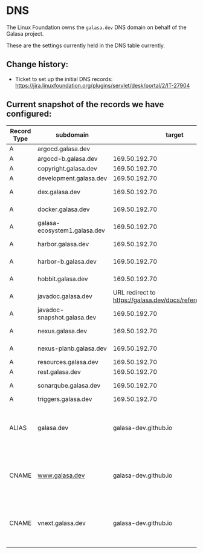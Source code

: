 # DNS

The Linux Foundation owns the `galasa.dev` DNS domain on behalf of the Galasa project.




These are the settings currently held in the DNS table currently.

## Change history:
- Ticket to set up the initial DNS records: https://jira.linuxfoundation.org/plugins/servlet/desk/portal/2/IT-27904

## Current snapshot of the records we have configured:

| Record Type | subdomain | target | Notes |
|-------------|-----------|--------|-------|
| A | argocd.galasa.dev | | 169.50.192.70 ||
| A | argocd-b.galasa.dev | 169.50.192.70 ||
| A | copyright.galasa.dev | 169.50.192.70 ||
| A | development.galasa.dev | 169.50.192.70 ||
| A | dex.galasa.dev | 169.50.192.70 | What is this one ? |
| A | docker.galasa.dev | 169.50.192.70 | Very old. Can be deleted. |
| A | galasa-ecosystem1.galasa.dev | 169.50.192.70 ||
| A | harbor.galasa.dev | 169.50.192.70 | old. Can be deleted. |
| A | harbor-b.galasa.dev | 169.50.192.70 | old. Can be deleted. |
| A | hobbit.galasa.dev | 169.50.192.70 | old. Can be deleted. |
| A | javadoc.galasa.dev | URL redirect to https://galasa.dev/docs/reference/javadoc/ | |
| A | javadoc-snapshot.galasa.dev | 169.50.192.70 ||
| A | nexus.galasa.dev | 169.50.192.70 | old. Can be deleted |
| A | nexus-planb.galasa.dev | 169.50.192.70 | old. Can be deleted |
| A | resources.galasa.dev | 169.50.192.70 ||
| A | rest.galasa.dev | 169.50.192.70 ||
| A | sonarqube.galasa.dev | 169.50.192.70 | old. Can be deleted |
| A | triggers.galasa.dev | 169.50.192.70 ||
| ALIAS | galasa.dev | galasa-dev.github.io | Main documentation site. See galasa-dev/galasa-docs repo |
| CNAME | www.galasa.dev | galasa-dev.github.io | Main documentation site. See galasa-dev/galasa-docs repo |
| CNAME | vnext.galasa.dev | galasa-dev.github.io | Preview of documentation. See galasa-dev/galasa-docs-preview repo |


